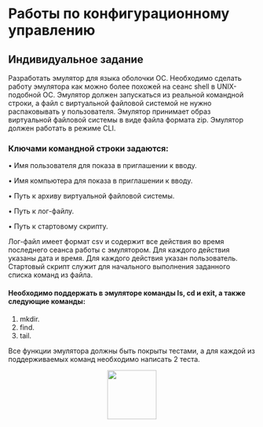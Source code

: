 # Работы по конфигурационному управлению
## Индивидуальное задание

Разработать эмулятор для языка оболочки ОС. Необходимо сделать работу эмулятора как можно более похожей на сеанс shell в UNIX-подобной ОС.
Эмулятор должен запускаться из реальной командной строки, а файл с виртуальной файловой системой не нужно распаковывать у пользователя.
Эмулятор принимает образ виртуальной файловой системы в виде файла формата zip. Эмулятор должен работать в режиме CLI.

### Ключами командной строки задаются:

  • Имя пользователя для показа в приглашении к вводу.
  
  • Имя компьютера для показа в приглашении к вводу.
  
  • Путь к архиву виртуальной файловой системы.
  
  • Путь к лог-файлу.
  
  • Путь к стартовому скрипту.
  
Лог-файл имеет формат csv и содержит все действия во время последнего сеанса работы с эмулятором. Для каждого действия указаны дата и время. Для каждого действия указан пользователь.
Стартовый скрипт служит для начального выполнения заданного списка команд из файла.

#### Необходимо поддержать в эмуляторе команды ls, cd и exit, а также следующие команды:

1. mkdir.
2. find.
3. tail.

Все функции эмулятора должны быть покрыты тестами, а для каждой из поддерживаемых команд необходимо написать 2 теста.

<div id="header" align="center">
  <img src="https://media.giphy.com/media/M9gbBd9nbDrOTu1Mqx/giphy.gif" width="100"/>
</div>
